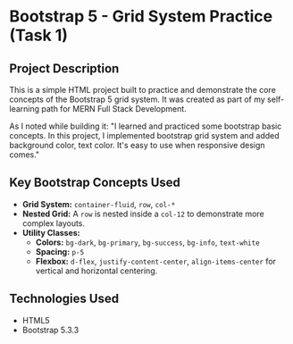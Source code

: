 # Bootstrap 5 - Grid System Practice (Task 1)

## Project Description

This is a simple HTML project built to practice and demonstrate the core concepts of the Bootstrap 5 grid system. It was created as part of my self-learning path for MERN Full Stack Development.

As I noted while building it: "I learned and practiced some bootstrap basic concepts. In this project, I implemented bootstrap grid system and added background color, text color. It's easy to use when responsive design comes."

## Key Bootstrap Concepts Used

* **Grid System:** `container-fluid`, `row`, `col-*`
* **Nested Grid:** A `row` is nested inside a `col-12` to demonstrate more complex layouts.
* **Utility Classes:**
    * **Colors:** `bg-dark`, `bg-primary`, `bg-success`, `bg-info`, `text-white`
    * **Spacing:** `p-5`
    * **Flexbox:** `d-flex`, `justify-content-center`, `align-items-center` for vertical and horizontal centering.

## Technologies Used

* HTML5
* Bootstrap 5.3.3